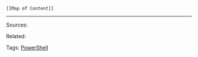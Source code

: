 
```dynamic-embed
[[Map of Content]]
```



---


Sources:

Related:

Tags:
[PowerShell](PowerShell.md)